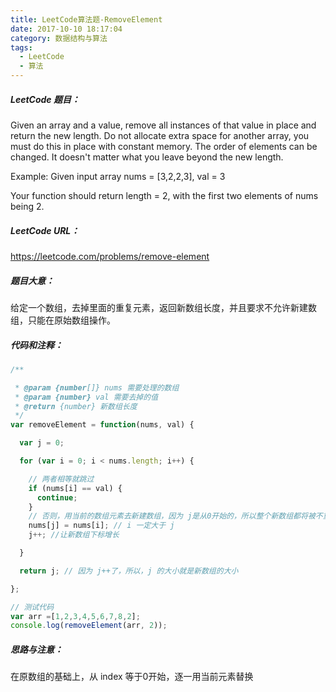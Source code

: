 ```yaml
---
title: LeetCode算法题-RemoveElement
date: 2017-10-10 18:17:04
category: 数据结构与算法
tags:
  - LeetCode
  - 算法
---
```


##### LeetCode 题目：

 Given an array and a value, remove all instances of that value in place and return the new length.
 Do not allocate extra space for another array, you must do this in place with constant memory.
 The order of elements can be changed. It doesn't matter what you leave beyond the new length.

 Example:
 Given input array nums = [3,2,2,3], val = 3

 Your function should return length = 2, with the first two elements of nums being 2.

##### LeetCode URL：
https://leetcode.com/problems/remove-element

<!--more-->

##### 题目大意：
给定一个数组，去掉里面的重复元素，返回新数组长度，并且要求不允许新建数组，只能在原始数组操作。

##### 代码和注释：

```JavaScript
/**

 * @param {number[]} nums 需要处理的数组
 * @param {number} val 需要去掉的值
 * @return {number} 新数组长度
 */
var removeElement = function(nums, val) {

  var j = 0;

  for (var i = 0; i < nums.length; i++) {

    // 两者相等就跳过
    if (nums[i] == val) {
      continue;
    }
    // 否则，用当前的数组元素去新建数组，因为 j是从0开始的，所以整个新数组都将被不重复的元素逐一代替
    nums[j] = nums[i]; // i 一定大于 j
    j++; //让新数组下标增长

  }

  return j; // 因为 j++了，所以，j 的大小就是新数组的大小

};

// 测试代码
var arr =[1,2,3,4,5,6,7,8,2];
console.log(removeElement(arr, 2));

```

##### 思路与注意：
在原数组的基础上，从 index 等于0开始，逐一用当前元素替换
